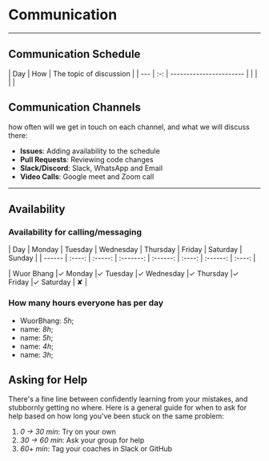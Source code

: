 <!--

    this template is for inspiration, feel free to change it however you like!

    Careful! be sure to protect your privacy when filling out this document
        everything you write here will be public
        so share only what you are comfortable sharing online
        you can share the rest in confidence with you group by another channel
-->

# Communication

______________________________________________________________________

## Communication Schedule

| Day | How | The topic of discussion | | --- | :-: | ----------------------- |
| | | |

## Communication Channels

how often will we get in touch on each channel, and what we will discuss there:

- **Issues**: Adding availability to the schedule
- **Pull Requests**: Reviewing code changes
- **Slack/Discord**: Slack, WhatsApp and Email
- **Video Calls**: Google meet and Zoom call

______________________________________________________________________

## Availability

### Availability for calling/messaging

| Day | Monday | Tuesday | Wednesday | Thursday | Friday | Saturday | Sunday | |
------ | :----: | :-----: | :-------: | :------: | :----: | :------: | :----: |

| Wuor Bhang |✓ Monday |✓ Tuesday |✓ Wednesday |✓ Thursday |✓ Friday |✓ Saturday |
✘ |

### How many hours everyone has per day

- WuorBhang: _5h_;
- name: _8h_;
- name: _5h_;
- name: _4h_;
- name: _3h_;

## Asking for Help

There's a fine line between confidently learning from your mistakes, and
stubbornly getting no where. Here is a general guide for when to ask for help
based on how long you've been stuck on the same problem:

1. _0 -> 30 min_: Try on your own
1. _30 -> 60 min_: Ask your group for help
1. _60+ min_: Tag your coaches in Slack or GitHub
